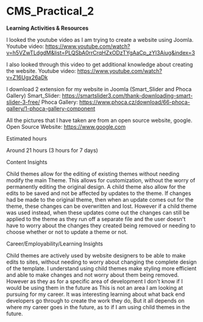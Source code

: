 # CMS_Practical_2

**Learning Activities & Resources**

I looked the youtube video as I am trying to create a website using Joomla. 
Youtube video: https://www.youtube.com/watch?v=h5VZwTLdgdM&list=PLQSbA0rrCrqHZxODzTYgAaCp_zYI3Aiug&index=3

I also looked through this video to get additional knowledge about creating the website.
Youtube video: https://www.youtube.com/watch?v=Z16Ugx26aDk

I download 2 extension for my website in Joomla (Smart_Slider and Phoca Gallery)
Smart_Slider: https://smartslider3.com/thank-downloading-smart-slider-3-free/
Phoca Gallery: https://www.phoca.cz/download/66-phoca-gallery/1-phoca-gallery-component

All the pictures that I have taken are from an open source website, google.
Open Source Website: https://www.google.com

Estimated hours

Around 21 hours (3 hours for 7 days)

Content Insights

Child themes allow for the editing of existing themes without needing modify the main Theme. This allows for customization, without the worry of permanently editing the original design.
A child theme also allow for the edits to be saved and not be affected by updates to the theme.
If changes had be made to the original theme, then when an update comes out for the theme, these changes can be overwritten and lost.
However if a child theme was used instead, when these updates come out the changes can still be applied to the theme as they run off a separate file and the user doesn't have to worry about the changes they created being removed or needing to choose whether or not to update a theme or not.

Career/Employability/Learning Insights

Child themes are actively used by website designers to be able to make edits to sites, without needing to worry about changing the complete design of the template.
I understand using child themes make styling more efficient and able to make changes and not worry about them being removed.
However as they as for a specific area of development I don't know if I would be using them in the future as This is not an area I am looking at pursuing for my career.
It was interesting learning about what back end developers go through to create the work they do, But it all depends on where my career goes in the future, as to if I am using child themes in the future.
